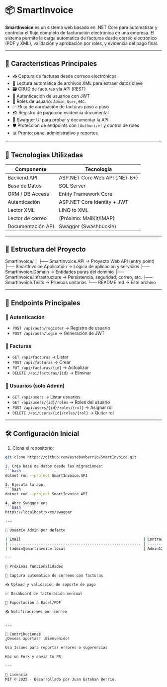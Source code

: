 # 📦 SmartInvoice

**SmartInvoice** es un sistema web basado en .NET Core para automatizar y controlar el flujo completo de facturación electrónica en una empresa. El sistema permite la carga automática de facturas desde correo electrónico (PDF y XML), validación y aprobación por roles, y evidencia del pago final.

---

## 🚀 Características Principales

- 📥 Captura de facturas desde correos electrónicos
- 📄 Lectura automática de archivos XML para extraer datos clave
- 🗃 CRUD de facturas vía API (REST)
- 🔐 Autenticación de usuarios con JWT
- 👥 Roles de usuario: `Admin`, `User`, etc.
- ✅ Flujo de aprobación de facturas paso a paso
- 💳 Registro de pago con evidencia documental
- 🔎 Swagger UI para probar y documentar la API
- 🛡 Protección de endpoints con `[Authorize]` y control de roles
- 📊 Pronto: panel administrativo y reportes

---

## 🧱 Tecnologías Utilizadas

| Componente              | Tecnología                     |
|-------------------------|--------------------------------|
| Backend API             | ASP.NET Core Web API (.NET 8+) |
| Base de Datos           | SQL Server                     |
| ORM / DB Access         | Entity Framework Core          |
| Autenticación           | ASP.NET Core Identity + JWT    |
| Lector XML              | LINQ to XML                    |
| Lector de correo        | (Próximo: MailKit/IMAP)        |
| Documentación API       | Swagger (Swashbuckle)          |

---

## 📂 Estructura del Proyecto

SmartInvoice/
│
├── SmartInvoice.API → Proyecto Web API (entry point)
├── SmartInvoice.Application → Lógica de aplicación y servicios
├── SmartInvoice.Domain → Entidades puras del dominio
├── SmartInvoice.Infrastructure → Persistencia, seguridad, correo, etc.
├── SmartInvoice.Tests → Pruebas unitarias
└── README.md → Este archivo


---

## 🧪 Endpoints Principales

### 🔑 Autenticación

- `POST /api/auth/register` → Registro de usuario
- `POST /api/auth/login` → Generación de JWT

### 🧾 Facturas

- `GET /api/facturas` → Listar
- `POST /api/facturas` → Crear
- `PUT /api/facturas/{id}` → Actualizar
- `DELETE /api/facturas/{id}` → Eliminar

### 👤 Usuarios (solo Admin)

- `GET /api/users` → Listar usuarios
- `GET /api/users/{id}/roles` → Roles del usuario
- `POST /api/users/{id}/roles/{rol}` → Asignar rol
- `DELETE /api/users/{id}/roles/{rol}` → Quitar rol

---

## 🛠 Configuración Inicial

1. Clona el repositorio:
```bash
git clone https://github.com/estebanberrio/SmartInvoice.git

2. Crea base de datos desde las migraciones:
```bash
dotnet run --project SmartInvoice.API

3. Ejecuta la app:
```bash
dotnet run --project SmartInvoice.API

4. Abre Swagger en:
```bash
https://localhost:xxxx/swagger

---

👤 Usuario Admin por defecto

| Email                                                       | Contraseña |
| ----------------------------------------------------------- | ---------- |
| [admin@smartinvoice.local                                   | Admin123!  |

---

📌 Próximas funcionalidades

📧 Captura automática de correos con facturas

📥 Upload y validación de soporte de pago

📈 Dashboard de facturación mensual

📄 Exportación a Excel/PDF

📤 Notificaciones por correo


---

🤝 Contribuciones
¿Deseas aportar? ¡Bienvenido!

Usa Issues para reportar errores o sugerencias

Haz un Fork y envía tu PR

---

📃 Licencia
MIT © 2025 - Desarrollado por Juan Esteban Berrío.
